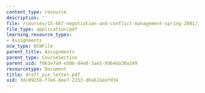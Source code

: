 ```yaml
---
content_type: resource
description: ''
file: /courses/15-667-negotiation-and-conflict-management-spring-2001/3dc0925bf7e68ee72153d6a611eefd34_draft_pie_letter.pdf
file_type: application/pdf
learning_resource_types:
- Assignments
ocw_type: OCWFile
parent_title: Assignments
parent_type: CourseSection
parent_uid: f063e7a9-e506-84e0-3ae5-0d64da30a249
resourcetype: Document
title: draft_pie_letter.pdf
uid: 3dc0925b-f7e6-8ee7-2153-d6a611eefd34
---
```

